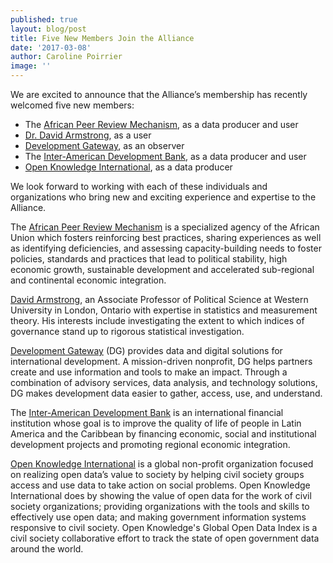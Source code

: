 ```yaml
---
published: true
layout: blog/post
title: Five New Members Join the Alliance
date: '2017-03-08'
author: Caroline Poirrier
image: ''
---
```

We are excited to announce that the Alliance’s membership has recently welcomed five new members:

 
- The [African Peer Review Mechanism](http://aprm-au.org/about-us), as a data producer and user
- [Dr. David Armstrong](http://www.quantoid.net/), as a user
- [Development Gateway](http://www.developmentgateway.org/), as an observer
- The [Inter-American Development Bank](http://www.iadb.org/en/inter-american-development-bank,2837.html), as a data producer and user
- [Open Knowledge International](https://okfn.org/), as a data producer

We look forward to working with each of these individuals and organizations who bring new and exciting experience and expertise to the Alliance. 

The [African Peer Review Mechanism](http://aprm-au.org/about-us) is a specialized agency of the African Union which fosters reinforcing best practices, sharing experiences as well as identifying deficiencies, and assessing capacity-building needs to foster policies, standards and practices that lead to political stability, high economic growth, sustainable development and accelerated sub-regional and continental economic integration.  
 
[David Armstrong](http://www.quantoid.net/), an Associate Professor of Political Science at Western University in London, Ontario with expertise in statistics and measurement theory. His interests include investigating the extent to which indices of governance stand up to rigorous statistical investigation.
 
[Development Gateway](http://www.developmentgateway.org/) (DG) provides data and digital solutions for international development. A mission-driven nonprofit, DG helps partners create and use information and tools to make an impact. Through a combination of advisory services, data analysis, and technology solutions, DG makes development data easier to gather, access, use, and understand.
 
The [Inter-American Development Bank](http://www.iadb.org/en/inter-american-development-bank,2837.html) is an international financial institution whose goal is to improve the quality of life of people in Latin America and the Caribbean by financing economic, social and institutional development projects and promoting regional economic integration.
 
[Open Knowledge International](https://okfn.org/) is a global non-profit organization focused on realizing open data’s value to society by helping civil society groups access and use data to take action on social problems. Open Knowledge International does by showing the value of open data for the work of civil society organizations; providing organizations with the tools and skills to effectively use open data; and making government information systems responsive to civil society. Open Knowledge's Global Open Data Index is a civil society collaborative effort to track the state of open government data around the world. 
